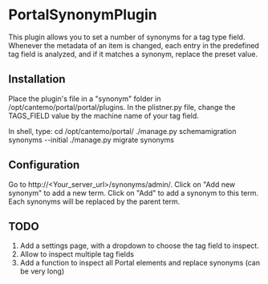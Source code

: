 # PortalSynonymPlugin

This plugin allows you to set a number of synonyms for a tag type field.
Whenever the metadata of an item is changed, each entry in the predefined tag field is analyzed, and if it matches a synonym, replace the preset value.


## Installation

Place the plugin's file in a "synonym" folder in /opt/cantemo/portal/portal/plugins.
In the plistner.py file, change the TAGS_FIELD value by the machine name of your tag field.

In shell, type:
cd /opt/cantemo/portal/
./manage.py schemamigration synonyms --initial
./manage.py migrate synonyms


## Configuration

Go to http://<Your_server_url>/synonyms/admin/.
Click on "Add new synonym" to add a new term.
Click on "Add" to add a synonym to this term. Each synonyms will be replaced by the parent term.


## TODO
1. Add a settings page, with a dropdown to choose the tag field to inspect.
2. Allow to inspect multiple tag fields
3. Add a function to inspect all Portal elements and replace synonyms (can be very long)
